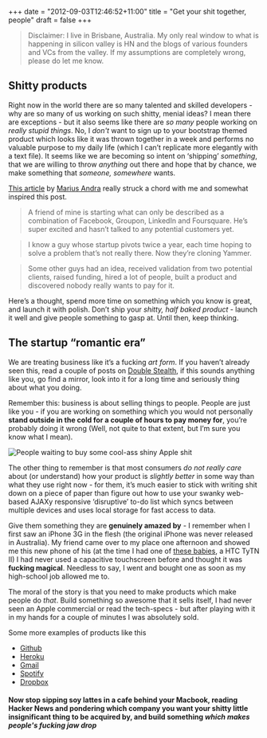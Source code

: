 +++
date = "2012-09-03T12:46:52+11:00"
title = "Get your shit together, people"
draft = false
+++

<blockquote>
<p>Disclaimer: I live in Brisbane, Australia. My only real window to what is happening in silicon valley is HN and the blogs of various founders and VCs from the valley. If my assumptions are completely wrong, please do let me know.</p>
</blockquote>

<h2 id='shitty_products'>Shitty products</h2>

<p>Right now in the world there are so many talented and skilled developers - why are so many of us working on such shitty, menial ideas? I mean there are exceptions - but it also seems like there are <i>so many</i> people working on <i>really stupid things</i>. No, I <i>don't</i> want to sign up to your bootstrap themed product which looks like it was thrown together in a week and performs no valuable purpose to my daily life (which I can&#8217;t replicate more elegantly with a text file). It seems like we are becoming so intent on &#8216;shipping&#8217; <i>something</i>, that we are willing to throw <i>anything</i> out there and hope that by chance, we make something that <i>someone, somewhere</i> wants.</p>

<p><a href='http://mariusandra.com/blog/2012/08/stop-producing-shit/'>This article</a> by <a href='http://mariusandra.com/'>Marius Andra</a> really struck a chord with me and somewhat inspired this post.</p>

<blockquote>
<p>A friend of mine is starting what can only be described as a combination of Facebook, Groupon, LinkedIn and Foursquare. He’s super excited and hasn’t talked to any potential customers yet.</p>
</blockquote>

<blockquote>
<p>I know a guy whose startup pivots twice a year, each time hoping to solve a problem that’s not really there. Now they’re cloning Yammer.</p>
</blockquote>

<blockquote>
<p>Some other guys had an idea, received validation from two potential clients, raised funding, hired a lot of people, built a product and discovered nobody really wants to pay for it.</p>
</blockquote>

<p>Here&#8217;s a thought, spend more time on something which you know is great, and launch it with polish. Don&#8217;t ship your <i>shitty, half baked product</i> - launch it well and give people something to gasp at. Until then, keep thinking.</p>

<h2 id='the_startup_romantic_era'>The startup &#8220;romantic era&#8221;</h2>

<p>We are treating business like it&#8217;s a fucking <i>art form</i>. If you haven&#8217;t already seen this, read a couple of posts on <a href='http://doublestealth.blogspot.com/'>Double Stealth</a>, if this sounds anything like you, go find a mirror, look into it for a long time and seriously thing about what you doing.</p>

<p>Remember this: business is about selling things to people. People are just like you - if you are working on something which you would not personally <strong>stand outside in the cold for a couple of hours to pay money for</strong>, you&#8217;re probably doing it wrong (Well, not quite to that extent, but I&#8217;m sure you know what I mean).</p>

<p><img src='http://www-bgr-com.vimg.net/wp-content/uploads/2012/01/beijingchina-iphone-4s-launch.jpeg' alt='People waiting to buy some cool-ass shiny Apple shit' /></p>

<p>The other thing to remember is that most consumers <i>do not really care</i> about (or understand) how your product is <i>slightly better</i> in some way than what they use right now - for them, it&#8217;s much easier to stick with writing shit down on a piece of paper than figure out how to use your swanky web-based AJAXy responsive &#8216;disruptive&#8217; to-do list which syncs between multiple devices and uses local storage for fast access to data.</p>

<p>Give them something they are <strong>genuinely amazed by</strong> - I remember when I first saw an iPhone 3G in the flesh (the original iPhone was never released in Australia). My friend came over to my place one afternoon and showed me this new phone of his (at the time I had one of <a href='http://en.wikipedia.org/wiki/HTC_TyTN_II'>these babies</a>, a HTC TyTN II) I had never used a capacitive touchscreen before and thought it was <strong>fucking magical</strong>. Needless to say, I went and bought one as soon as my high-school job allowed me to.</p>

<p>The moral of the story is that you need to make products which make people do <i>that</i>. Build something so awesome that it sells itself, I had never seen an Apple commercial or read the tech-specs - but after playing with it in my hands for a couple of minutes I was absolutely sold.</p>

<p>Some more examples of products like this</p>

<ul>
<li><a href='http://github.com/'>Github</a></li>

<li><a href='http://heroku.com/'>Heroku</a></li>

<li><a href='http://gmail.com/'>Gmail</a></li>

<li><a href='http://spotify.com/'>Spotify</a></li>

<li><a href='http://dropbox.com/'>Dropbox</a></li>
</ul>

<h4 id='now_stop_sipping_soy_lattes_in_a_cafe_behind_your_macbook_reading_hacker_news_and_pondering_which_company_you_want_your_shitty_little_insignificant_thing_to_be_acquired_by_and_build_something_'>Now stop sipping soy lattes in a cafe behind your Macbook, reading Hacker News and pondering which company you want your shitty little insignificant thing to be acquired by, and build something <i>which makes people's fucking jaw drop</i></h4>
